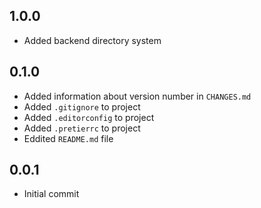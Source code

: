 ## 1.0.0
 - Added backend directory system

## 0.1.0
- Added information about version number in `CHANGES.md`
- Added `.gitignore` to project
- Added `.editorconfig` to project
- Added `.pretierrc` to project 
- Eddited `README.md` file
  
## 0.0.1
- Initial commit